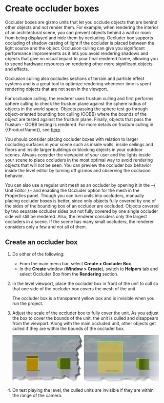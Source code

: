 # Create occluder boxes

Occluder boxes are gizmo units that let you occlude objects that are behind other objects and not render them. For example, when rendering the interior of an architectural scene, you can prevent objects behind a wall or room from being displayed and hide them by occluding. Occluder box supports occluding of shadow casting of light if the occluder is placed between the light source and the object. Occlusion culling can give you significant performance improvements as it lets you avoid rendering shadows and objects that give no visual impact to your final rendered frame, allowing you to spend hardware resources on rendering other more significant objects and effects.

Occlusion culling also occludes sections of terrain and particle effect systems and is a great tool to optimize rendering whenever time is spent rendering objects that are not seen in the viewport.

For occlusion culling, the renderer uses frustum culling and first performs sphere culling to check the frustum plane against the sphere radius of objects in the world space. Objects passing the sphere test go through object-oriented bounding box culling (OOBB) where the bounds of the object are tested against the frustum plane. Finally, objects that pass the frustum - OOBB testing is rendered. For more details on frustum culling in {{ProductName}}, see [here](https://gamedev.autodesk.com/blogs/1/post/353597490642337181).

You should consider placing occluder boxes with relation to larger occluding surfaces in your scene such as inside walls, inside ceilings and floors and inside larger buildings or blocking objects in your outdoor scenes. Always consider the viewpoint of your user and the lights inside your scene to place occluders in the most optimal way to avoid rendering objects that will not be seen. You can preview the occluder box behavior inside the level editor by turning off gizmos and observing the occlusion behavior.

You can also use a regular unit mesh as an occluder by opening it in the ~{ Unit Editor }~ and enabling the Occluder option for the mesh in the Properties panel. Though you can turn units into occluders, manually placing occluder boxes is better, since only objects fully covered by one of the sides of the bounding box of an occluder are occluded. Objects covered by two separate occluder sides but not fully covered by one single occluder side will still be rendered. Also, the renderer considers only the largest occluders in a scene. If the scene has many small occluders, the renderer considers only a few and not all of them.

## Create an occluder box

1. Do either of the following:

  	- From the main menu bar, select **Create > Occluder Box**.
  	- In the **Create** window (**Window > Create**), switch to **Helpers** tab and select Occluder Box from the **Rendering** section.


2. In the level viewport, place the occluder box in front of the unit to cull so that one side of the occluder box covers the mesh of the unit.

  	The occluder box is a transparent yellow box and is invisible when you run the project.


3. Adjust the scale of the occluder box to fully cover the unit.  As you adjust the box to cover the bounds of the unit, the unit is culled and disappears from the viewport. Along with the main occluded unit, other objects get culled if they are within the bounds of the occluder box.

  	![](../../images/example_occluder.png)

4. On test playing the level, the culled units are invisible if they are within the range of the camera.
